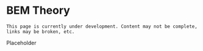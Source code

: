 # BEM Theory

```{warning}
This page is currently under development. Content may not be complete, links may be broken, etc.
```

Placeholder